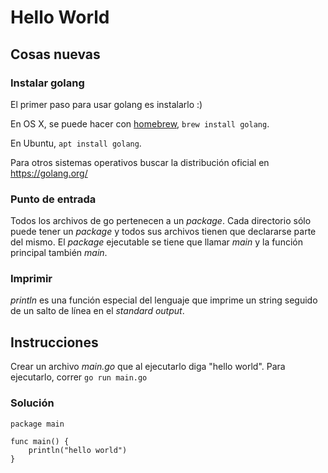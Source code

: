 # Hello World

## Cosas nuevas

### Instalar golang

El primer paso para usar golang es instalarlo :)

En OS X, se puede hacer con [homebrew](https://brew.sh/), `brew install golang`.

En Ubuntu, `apt install golang`.

Para otros sistemas operativos buscar la distribución oficial en
https://golang.org/

### Punto de entrada

Todos los archivos de go pertenecen a un _package_. Cada directorio sólo
puede tener un _package_ y todos sus archivos tienen que declararse
parte del mismo.
El _package_ ejecutable se tiene que llamar _main_ y la función principal
también _main_.

### Imprimir

_println_ es una función especial del lenguaje que
imprime un string seguido de un salto de línea en el _standard output_.


## Instrucciones

Crear un archivo _main.go_ que al ejecutarlo diga "hello world". Para
ejecutarlo, correr `go run main.go`

### Solución

```golang
package main

func main() {
    println("hello world")
}
```
